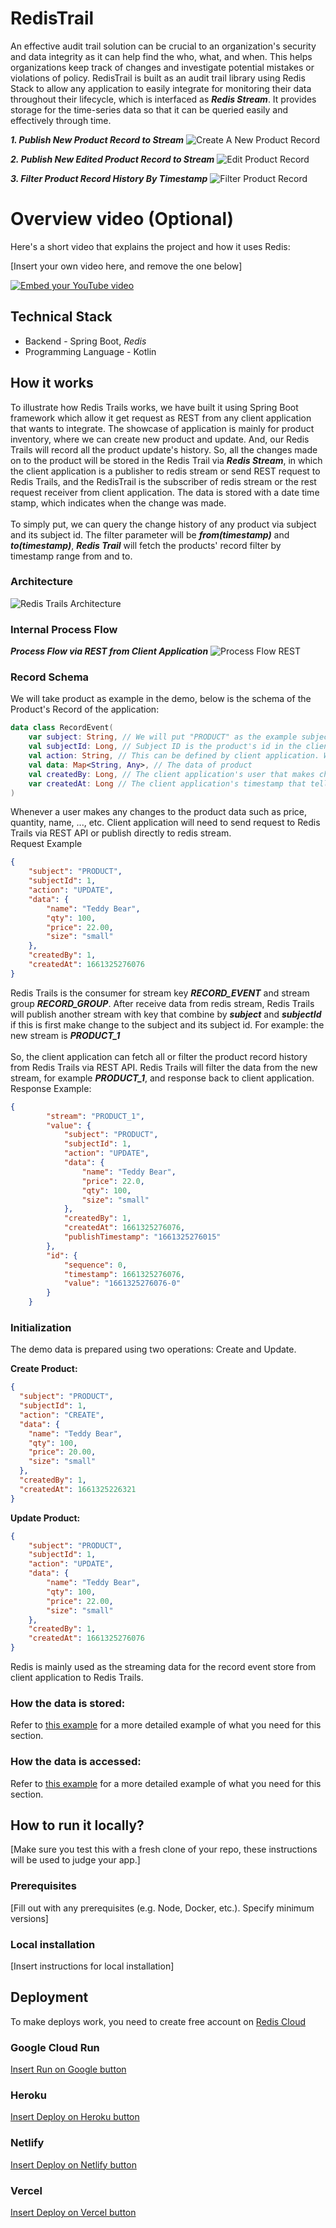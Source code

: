 # RedisTrail

 An effective audit trail solution can be crucial to an organization's security and data integrity as it can help find the who, what, and when. This helps organizations keep track of changes and investigate potential mistakes or violations of policy. RedisTrail is built as an audit trail library using Redis Stack to allow any application to easily integrate for monitoring their data throughout their lifecycle, which is interfaced as ***Redis Stream***. It provides storage for the time-series data so that it can be queried easily and effectively through time.
<br>

***1. Publish New Product Record to Stream***
![Create A New Product Record](./assets/Create-Product-Record.png)

***2. Publish New Edited Product Record to Stream***
![Edit Product Record](./assets/Edit-Product-Record.png)

***3. Filter Product Record History By Timestamp***
![Filter Product Record](./assets/FIlter-Product-Record.png)

# Overview video (Optional)

Here's a short video that explains the project and how it uses Redis:

[Insert your own video here, and remove the one below]

[![Embed your YouTube video](https://i.ytimg.com/vi/vyxdC1qK4NE/maxresdefault.jpg)](https://www.youtube.com/watch?v=vyxdC1qK4NE)

## Technical Stack

- Backend - Spring Boot, _Redis_
- Programming Language - Kotlin

## How it works

To illustrate how Redis Trails works, we have built it using Spring Boot framework which allow it get request as REST from any client application that wants to integrate. The showcase of application is mainly for product inventory, where we can create new product and update. And, our Redis Trails will record all the product update's history. So,  all the changes made on to the product will be stored in the Redis Trail via ***Redis Stream***, in which the client application is a publisher to redis stream or send REST request to Redis Trails, and the RedisTrail is the subscriber of redis stream or the rest request receiver from client application. The data is stored with a date time stamp, which indicates when the change was made.
<br>
<br>
To simply put, we can query the change history of any product via subject and its subject id. The filter parameter will be ***from(timestamp)*** and ***to(timestamp)***, ***Redis Trail*** will fetch the products' record filter by timestamp range from and to.

### Architecture
![Redis Trails Architecture](./assets/Architecture.png)

### Internal Process Flow
***Process Flow via REST from Client Application***
![Process Flow REST](./assets/Internal-Process-Rest.png)

### Record Schema
We will take product as example in the demo, below is the schema of the Product's Record of the application:
```kotlin
data class RecordEvent(
    var subject: String, // We will put "PRODUCT" as the example subject of record to audit
    val subjectId: Long, // Subject ID is the product's id in the client application that was called to Redis Trails to save.
    val action: String, // This can be defined by client application. We'd prefer "CREATE" or "UPDATE" as the action value.
    val data: Map<String, Any>, // The data of product
    val createdBy: Long, // The client application's user that makes change to the product record
    var createdAt: Long // The client application's timestamp that tell Redis Trails when that product data was made change.
)
```
Whenever a user makes any changes to the product data such as price, quantity, name, ..., etc. Client application will need to send request to Redis Trails via REST API or publish directly to redis stream.
<br>
Request Example
```json
{
    "subject": "PRODUCT",
    "subjectId": 1,
    "action": "UPDATE",
    "data": {
        "name": "Teddy Bear",
        "qty": 100,
        "price": 22.00,
        "size": "small"
    },
    "createdBy": 1,
    "createdAt": 1661325276076
}
```
Redis Trails is the consumer for stream key ***RECORD_EVENT*** and stream group ***RECORD_GROUP***. After receive data from redis stream, Redis Trails will publish another stream with key that combine by ***subject*** and ***subjectId*** if this is first make change to the subject and its subject id. For example: the new stream is ***PRODUCT_1***
<br>
<br>
So, the client application can fetch all or filter the product record history from Redis Trails via REST API. Redis Trails will filter the data from the new stream, for example ***PRODUCT_1***, and response back to client application.
<br>
Response Example:
```json
{
        "stream": "PRODUCT_1",
        "value": {
            "subject": "PRODUCT",
            "subjectId": 1,
            "action": "UPDATE",
            "data": {
                "name": "Teddy Bear",
                "price": 22.0,
                "qty": 100,
                "size": "small"
            },
            "createdBy": 1,
            "createdAt": 1661325276076,
            "publishTimestamp": "1661325276015"
        },
        "id": {
            "sequence": 0,
            "timestamp": 1661325276076,
            "value": "1661325276076-0"
        }
    }
```

### Initialization

The demo data is prepared using two operations: Create and Update.

**Create Product:**
```json
{
  "subject": "PRODUCT",
  "subjectId": 1,
  "action": "CREATE",
  "data": {
    "name": "Teddy Bear",
    "qty": 100,
    "price": 20.00,
    "size": "small"
  },
  "createdBy": 1,
  "createdAt": 1661325226321
}
```

**Update Product:**
```json
{
    "subject": "PRODUCT",
    "subjectId": 1,
    "action": "UPDATE",
    "data": {
        "name": "Teddy Bear",
        "qty": 100,
        "price": 22.00,
        "size": "small"
    },
    "createdBy": 1,
    "createdAt": 1661325276076
}
```

Redis is mainly used as the streaming data for the record event store from client application to Redis Trails.

### How the data is stored:

Refer to [this example](https://github.com/redis-developer/basic-analytics-dashboard-redis-bitmaps-nodejs#how-the-data-is-stored) for a more detailed example of what you need for this section.

### How the data is accessed:

Refer to [this example](https://github.com/redis-developer/basic-analytics-dashboard-redis-bitmaps-nodejs#how-the-data-is-accessed) for a more detailed example of what you need for this section.


## How to run it locally?

[Make sure you test this with a fresh clone of your repo, these instructions will be used to judge your app.]

### Prerequisites

[Fill out with any prerequisites (e.g. Node, Docker, etc.). Specify minimum versions]

### Local installation

[Insert instructions for local installation]

## Deployment

To make deploys work, you need to create free account on [Redis Cloud](https://redis.info/try-free-dev-to)

### Google Cloud Run

[Insert Run on Google button](https://cloud.google.com/blog/products/serverless/introducing-cloud-run-button-click-to-deploy-your-git-repos-to-google-cloud)

### Heroku

[Insert Deploy on Heroku button](https://devcenter.heroku.com/articles/heroku-button)

### Netlify

[Insert Deploy on Netlify button](https://www.netlify.com/blog/2016/11/29/introducing-the-deploy-to-netlify-button/)

### Vercel

[Insert Deploy on Vercel button](https://vercel.com/docs/deploy-button)
